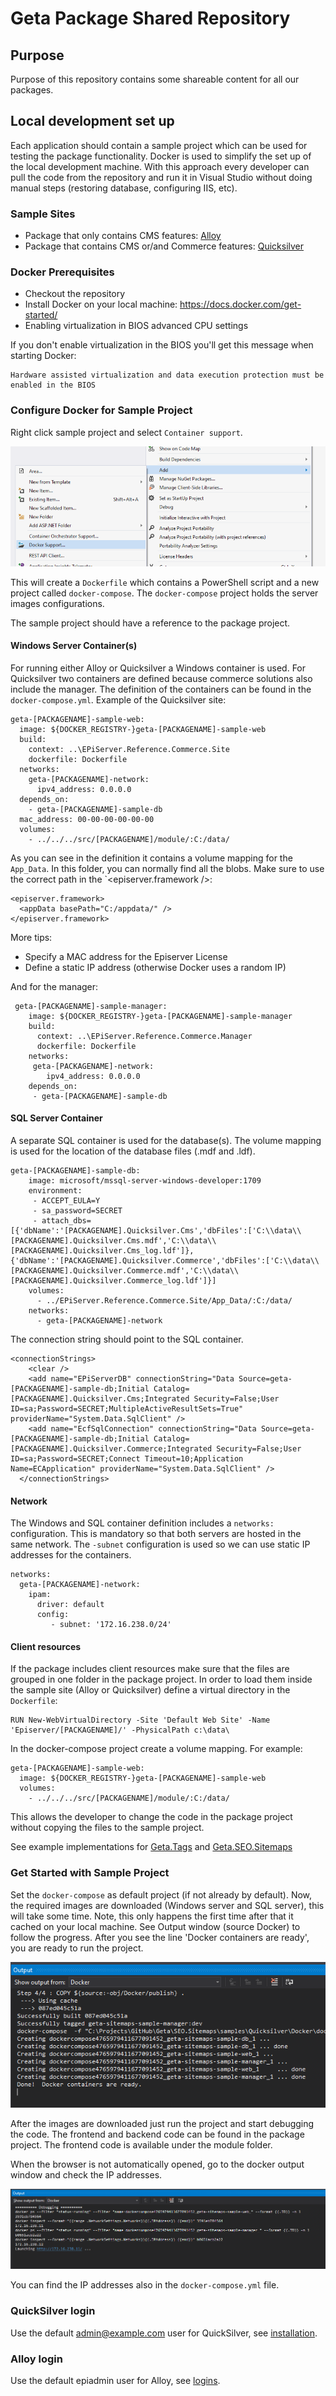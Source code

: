 # Geta Package Shared Repository

## Purpose

Purpose of this repository contains some shareable content for all our packages.

## Local development set up

Each application should contain a sample project which can be used for testing the package functionality. Docker is used to simplify the set up of the local development machine. With this approach every developer can pull the code from the repository and run it in Visual Studio without doing manual steps (restoring database, configuring IIS, etc).

### Sample Sites

- Package that only contains CMS features: [Alloy](https://github.com/episerver/AlloyDemoKit)
- Package that contains CMS or/and Commerce features: [Quicksilver](https://github.com/episerver/Quicksilver)

### Docker Prerequisites

- Checkout the repository
- Install Docker on your local machine: https://docs.docker.com/get-started/
- Enabling virtualization in BIOS advanced CPU settings

If you don't enable virtualization in the BIOS you'll get this message when starting Docker:

```
Hardware assisted virtualization and data execution protection must be enabled in the BIOS
```

### Configure Docker for Sample Project

Right click sample project and select `Container support`.

![add container support](docs/images/add-container-support.png)

This will create a `Dockerfile` which contains a PowerShell script and a new project called `docker-compose`. The `docker-compose` project holds the server images configurations.

The sample project should have a reference to the package project.

#### Windows Server Container(s)

For running either Alloy or Quicksilver a Windows container is used. For Quicksilver two containers are defined because commerce solutions also include the manager. The definition of the containers can be found in the `docker-compose.yml`. Example of the Quicksilver site:

```
geta-[PACKAGENAME]-sample-web:
  image: ${DOCKER_REGISTRY-}geta-[PACKAGENAME]-sample-web
  build:
    context: ..\EPiServer.Reference.Commerce.Site
    dockerfile: Dockerfile
  networks:
    geta-[PACKAGENAME]-network:
      ipv4_address: 0.0.0.0
  depends_on:
    - geta-[PACKAGENAME]-sample-db
  mac_address: 00-00-00-00-00-00
  volumes:
    - ../../../src/[PACKAGENAME]/module/:C:/data/
```

As you can see in the definition it contains a volume mapping for the `App_Data`. In this folder, you can normally find all the blobs. Make sure to use the correct path in the `<episerver.framework />:

```
<episerver.framework>
  <appData basePath="C:/appdata/" />
</episerver.framework>
```

More tips:

- Specify a MAC address for the Episerver License
- Define a static IP address (otherwise Docker uses a random IP)

And for the manager:

```
 geta-[PACKAGENAME]-sample-manager:
    image: ${DOCKER_REGISTRY-}geta-[PACKAGENAME]-sample-manager
    build:
      context: ..\EPiServer.Reference.Commerce.Manager
      dockerfile: Dockerfile
    networks:
     geta-[PACKAGENAME]-network:
        ipv4_address: 0.0.0.0
    depends_on:
     - geta-[PACKAGENAME]-sample-db
```

#### SQL Server Container

A separate SQL container is used for the database(s). The volume mapping is used for the location of the database files (.mdf and .ldf).

```
geta-[PACKAGENAME]-sample-db:
    image: microsoft/mssql-server-windows-developer:1709
    environment:
     - ACCEPT_EULA=Y
     - sa_password=SECRET
     - attach_dbs=[{'dbName':'[PACKAGENAME].Quicksilver.Cms','dbFiles':['C:\\data\\[PACKAGENAME].Quicksilver.Cms.mdf','C:\\data\\[PACKAGENAME].Quicksilver.Cms_log.ldf']},{'dbName':'[PACKAGENAME].Quicksilver.Commerce','dbFiles':['C:\\data\\[PACKAGENAME].Quicksilver.Commerce.mdf','C:\\data\\[PACKAGENAME].Quicksilver.Commerce_log.ldf']}]
    volumes:
      - ../EPiServer.Reference.Commerce.Site/App_Data/:C:/data/
    networks:
      - geta-[PACKAGENAME]-network
```

The connection string should point to the SQL container.

```
<connectionStrings>
    <clear />
    <add name="EPiServerDB" connectionString="Data Source=geta-[PACKAGENAME]-sample-db;Initial Catalog=[PACKAGENAME].Quicksilver.Cms;Integrated Security=False;User ID=sa;Password=SECRET;MultipleActiveResultSets=True" providerName="System.Data.SqlClient" />
    <add name="EcfSqlConnection" connectionString="Data Source=geta-[PACKAGENAME]-sample-db;Initial Catalog=[PACKAGENAME].Quicksilver.Commerce;Integrated Security=False;User ID=sa;Password=SECRET;Connect Timeout=10;Application Name=ECApplication" providerName="System.Data.SqlClient" />
  </connectionStrings>
```

#### Network

The Windows and SQL container definition includes a `networks:` configuration. This is mandatory so that both servers are hosted in the same network. The `-subnet` configuration is used so we can use static IP addresses for the containers.

```
networks:
  geta-[PACKAGENAME]-network:
    ipam:
      driver: default
      config:
         - subnet: '172.16.238.0/24'
```

#### Client resources

If the package includes client resources make sure that the files are grouped in one folder in the package project. In order to load them inside the sample site (Alloy or Quicksilver) define a virtual directory in the `Dockerfile`:

```
RUN New-WebVirtualDirectory -Site 'Default Web Site' -Name 'Episerver/[PACKAGENAME]/' -PhysicalPath c:\data\
```

In the docker-compose project create a volume mapping. For example:

```
geta-[PACKAGENAME]-sample-web:
  image: ${DOCKER_REGISTRY-}geta-[PACKAGENAME]-sample-web
  volumes:
    - ../../../src/[PACKAGENAME]/module/:C:/data/
```

This allows the developer to change the code in the package project without copying the files to the sample project.

See example implementations for [Geta.Tags](https://github.com/Geta/tags) and [Geta.SEO.Sitemaps](https://github.com/Geta/seo.sitemaps)

### Get Started with Sample Project

Set the `docker-compose` as default project (if not already by default). Now, the required images are downloaded (Windows server and SQL server), this will take some time. Note, this only happens the first time after that it cached on your local machine. See Output window (source Docker) to follow the progress. After you see the line 'Docker containers are ready', you are ready to run the project.

![Docker output](docs/images/docker-output.PNG)

After the images are downloaded just run the project and start debugging the code. The frontend and backend code can be found in the package project. The frontend code is available under the module folder.

When the browser is not automatically opened, go to the docker output window and check the IP addresses.

![Docker debugging output](docs/images/docker-debugging-output.PNG)

You can find the IP addresses also in the `docker-compose.yml` file.

### QuickSilver login

Use the default admin@example.com user for QuickSilver, see [installation](https://github.com/episerver/Quicksilver).

### Alloy login

Use the default epiadmin user for Alloy, see [logins](https://github.com/episerver/AlloyDemoKit/wiki/Logins).
